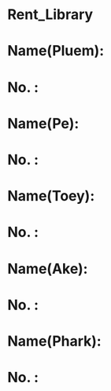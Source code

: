 # Rent_Library
# Name(Pluem):
# No. :
# Name(Pe):
# No. :
# Name(Toey):
# No. :
# Name(Ake):
# No. :
# Name(Phark):
# No. :
